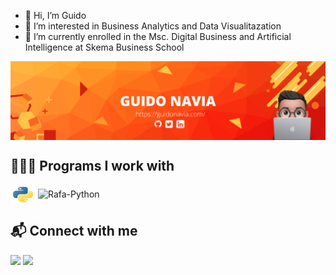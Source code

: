 - 👋 Hi, I’m Guido
- 👀 I’m interested in Business Analytics and Data Visualitazation 
- 🌱 I’m currently enrolled in the Msc. Digital Business and Artificial Intelligence at Skema Business School

<div>
 <img align="center" alt="Rafa-Python" src="https://github.com/gxxdx/gxxdx/blob/main/Guido_Navia_Banner.PNG">
</div>


## 👨🏽‍💻 Programs I work with
<div>
 <img align="center" alt="Rafa-Python" height="30" width="40" src="https://raw.githubusercontent.com/devicons/devicon/master/icons/python/python-original.svg">
 <img align="center" alt="Rafa-Python" height="30" width="40" src="https://cdn.jsdelivr.net/gh/devicons/devicon/icons/mysql/mysql-original.svg">
</div>
 
## 📬 Connect with me
  
<div> 
  <a href = "mailto:guidonaviagz@gmail.com"><img src="https://img.shields.io/badge/Gmail-D14836?style=for-the-badge&logo=gmail&logoColor=white" target="_blank"></a>
  <a href="https://www.linkedin.com/in/guidon/" target="_blank"><img src="https://img.shields.io/badge/LinkedIn-0077B5?style=for-the-badge&logo=linkedin&logoColor=white" target="_blank"></a> 
  
</div>
          

